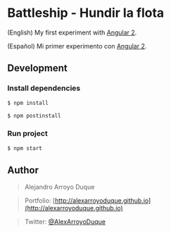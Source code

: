 # Battleship - Hundir la flota

(English)
My first experiment with [Angular 2](https://angular.io/).

(Español)
Mi primer experimento con [Angular 2](https://angular.io/).


## Development

### Install dependencies

```sh
$ npm install
```

```sh
$ npm postinstall
```

### Run project

```sh
$ npm start
```


## Author
> Alejandro Arroyo Duque

> Portfolio: [http://alexarroyoduque.github.io](http://alexarroyoduque.github.io)

> Twitter: [@AlexArroyoDuque](https://twitter.com/AlexArroyoDuque)
